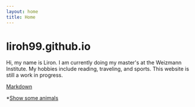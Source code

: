 ```yaml
---
layout: home
title: Home
---
```


# liroh99.github.io

Hi, my name is Liron. I am currently doing my master's at the Weizmann Institute. My hobbies include reading, traveling, and sports. This website is still a work in progress.

[Markdown](https://github.github.com/gfm/)

*[Show some animals](/animals)
